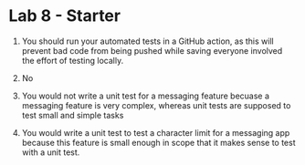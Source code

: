 # Lab 8 - Starter

1. You should run your automated tests in a GitHub action,
as this will prevent bad code from being pushed while saving
everyone involved the effort of testing locally.

2. No

3. You would not write a unit test for a messaging feature becuase
a messaging feature is very complex, whereas unit tests are supposed
to test small and simple tasks

4. You would write a unit test to test a character limit for a messaging app
because this feature is small enough in scope that it makes sense to test
with a unit test.